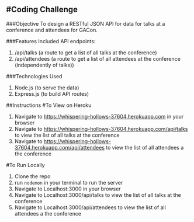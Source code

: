 #Coding Challenge
---
###Objective
To design a RESTful JSON API for data for talks at a conference and attendees for GACon.

###Features Included
API endpoints:
1. /api/talks (a route to get a list of all talks at the conference)
2. /api/attendees (a route to get a list of all attendees at the conference (independently of talks))


###Technologies Used
1. Node.js (to serve the data)
2. Express.js (to build API routes)

##Instructions
#To View on Heroku
1. Navigate to https://whispering-hollows-37604.herokuapp.com in your browser
2. Navigate to https://whispering-hollows-37604.herokuapp.com/api/talks to view the list of all talks at the conference
3. Navigate to https://whispering-hollows-37604.herokuapp.com/api/attendees to view the list of all attendees a the conference

#To Run Locally
1. Clone the repo
2. run ```nodemon``` in your terminal to run the server
3. Navigate to Localhost:3000 in your browser
4. Navigate to Localhost:3000/api/talks to view the list of all talks at the conference
5. Navigate to Localhost:3000/api/attendees to view the list of all attendees a the conference
